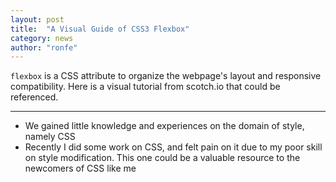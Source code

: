 ```yaml
---
layout: post
title:  "A Visual Guide of CSS3 Flexbox"
category: news
author: "ronfe"
---
```


`flexbox` is a CSS attribute to organize the webpage's layout and responsive compatibility. Here is a visual tutorial from scotch.io that could be referenced.

***

* We gained little knowledge and experiences on the domain of style, namely CSS
* Recently I did some work on CSS, and felt pain on it due to my poor skill on style modification. This one could be a valuable resource to the newcomers of CSS like me
